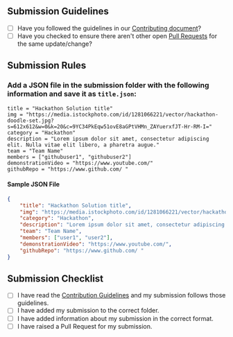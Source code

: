 ## Submission Guidelines
- [ ] Have you followed the guidelines in our [Contributing document](CONTRIBUTING.md)?
- [ ] Have you checked to ensure there aren't other open [Pull Requests](../../pulls) for the same update/change?

## Submission Rules 
### Add a JSON file in the submission folder with the following information and save it as `title.json`:
```
title = "Hackathon Solution title"
img = "https://media.istockphoto.com/id/1281066221/vector/hackathon-doodle-set.jpg?s=612x612&w=0&k=20&c=9YC34PkEqw51ovE8aGPtVHMn_ZAYuerxfJT-Hr-RM-I="
category = "Hackathon"
description = "Lorem ipsum dolor sit amet, consectetur adipiscing elit. Nulla vitae elit libero, a pharetra augue."
team = "Team Name" 
members = ["githubuser1", "githubuser2"]  
demonstrationVideo = "https://www.youtube.com/"
githubRepo = "https://www.github.com/ "
```
#### Sample JSON File 
```JSON
{
    "title": "Hackathon Solution title",
    "img": "https://media.istockphoto.com/id/1281066221/vector/hackathon-doodle-set.jpg?s=612x612&w=0&k=20&c=9YC34PkEqw51ovE8aGPtVHMn_ZAYuerxfJT-Hr-RM-I=",
    "category": "Hackathon",
    "description": "Lorem ipsum dolor sit amet, consectetur adipiscing elit. Nulla vitae elit libero, a pharetra augue.",
    "team": "Team Name",
    "members": ["user1", "user2"],
    "demonstrationVideo": "https://www.youtube.com/",
    "githubRepo": "https://www.github.com/ "
}
```

## Submission Checklist
- [ ] I have read the [Contribution Guidelines](CONTRIBUTING.md) and my submission follows those guidelines.
- [ ] I have added my submission to the correct folder.
- [ ] I have added information about my submission in the correct format.
- [ ] I have raised a Pull Request for my submission.
